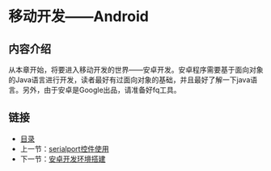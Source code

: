 # 移动开发——Android

## 内容介绍
从本章开始，将要进入移动开发的世界——安卓开发。安卓程序需要基于面向对象的Java语言进行开发，读者最好有过面向对象的基础，并且最好了解一下java语言。另外，由于安卓是Google出品，请准备好fq工具。

## 链接
- [目录](directory.md)  
- 上一节：[serialport控件使用](2.2.md)  
- 下一节：[安卓开发环境搭建](3.1.md)
